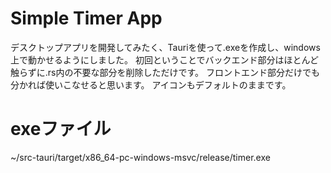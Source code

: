 # Simple Timer App 

デスクトップアプリを開発してみたく、Tauriを使って.exeを作成し、windows上で動かせるようにしました。
初回ということでバックエンド部分はほとんど触らずに.rs内の不要な部分を削除しただけです。
フロントエンド部分だけでも分かれば使いこなせると思います。
アイコンもデフォルトのままです。

# exeファイル
~/src-tauri/target/x86_64-pc-windows-msvc/release/timer.exe
